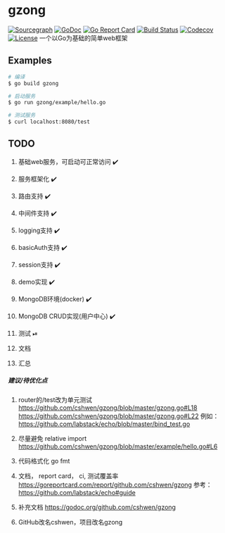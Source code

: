 # gzong 

[![Sourcegraph](https://sourcegraph.com/github.com/cshwen/gzong/-/badge.svg?style=flat-square)](https://sourcegraph.com/github.com/cshwen/gzong)
[![GoDoc](http://img.shields.io/badge/go-documentation-blue.svg?style=flat-square)](http://godoc.org/github.com/cshwen/gzong)
[![Go Report Card](https://goreportcard.com/badge/github.com/cshwen/gzong?style=flat-square)](https://goreportcard.com/report/github.com/cshwen/gzong)
[![Build Status](http://img.shields.io/travis/cshwen/gzong.svg?style=flat-square)](https://travis-ci.org/cshwen/gzong)
[![Codecov](https://img.shields.io/codecov/c/github/cshwen/gzong.svg?style=flat-square)](https://codecov.io/gh/cshwen/gzong)
[![License](http://img.shields.io/badge/license-mit-blue.svg?style=flat-square)](https://raw.githubusercontent.com/cshwen/gzong/master/LICENSE)
一个以Go为基础的简单web框架

## Examples

```sh
# 编译
$ go build gzong
```

```sh
# 启动服务
$ go run gzong/example/hello.go
```

```sh
# 测试服务
$ curl localhost:8080/test
```



## TODO

1. 基础web服务，可启动可正常访问 ✔️

2. 服务框架化 ✔️

3. 路由支持 ✔️

4. 中间件支持 ✔️

5. logging支持 ✔️

6. basicAuth支持 ✔️

7. session支持 ✔️

8. demo实现 ✔️

9. MongoDB环境(docker) ✔️

10. MongoDB CRUD实现(用户中心) ✔️

11. 测试 ⏯

12. 文档

13. 汇总

    

##### 建议/待优化点 

1. router的/test改为单元测试
  https://github.com/cshwen/gzong/blob/master/gzong.go#L18
  https://github.com/cshwen/gzong/blob/master/gzong.go#L22
  例如：
  https://github.com/labstack/echo/blob/master/bind_test.go

2. 尽量避免 relative import
  https://github.com/cshwen/gzong/blob/master/example/hello.go#L6

3. 代码格式化 go fmt 

4. 文档， report card， ci, 测试覆盖率
https://goreportcard.com/report/github.com/cshwen/gzong
参考：
https://github.com/labstack/echo#guide

5. 补充文档 https://godoc.org/github.com/cshwen/gzong

6. GitHub改名cshwen，项目改名gzong
